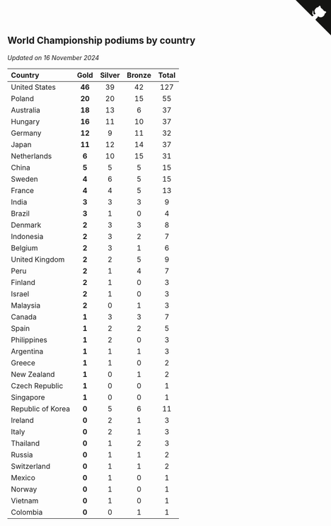 ## World Championship podiums by country

*Updated on 16 November 2024*

| Country | Gold | Silver | Bronze | Total |
| :--- | :--: | :--: | :--: | :--: |
| United States | **46** | 39 | 42 | 127 |
| Poland | **20** | 20 | 15 | 55 |
| Australia | **18** | 13 | 6 | 37 |
| Hungary | **16** | 11 | 10 | 37 |
| Germany | **12** | 9 | 11 | 32 |
| Japan | **11** | 12 | 14 | 37 |
| Netherlands | **6** | 10 | 15 | 31 |
| China | **5** | 5 | 5 | 15 |
| Sweden | **4** | 6 | 5 | 15 |
| France | **4** | 4 | 5 | 13 |
| India | **3** | 3 | 3 | 9 |
| Brazil | **3** | 1 | 0 | 4 |
| Denmark | **2** | 3 | 3 | 8 |
| Indonesia | **2** | 3 | 2 | 7 |
| Belgium | **2** | 3 | 1 | 6 |
| United Kingdom | **2** | 2 | 5 | 9 |
| Peru | **2** | 1 | 4 | 7 |
| Finland | **2** | 1 | 0 | 3 |
| Israel | **2** | 1 | 0 | 3 |
| Malaysia | **2** | 0 | 1 | 3 |
| Canada | **1** | 3 | 3 | 7 |
| Spain | **1** | 2 | 2 | 5 |
| Philippines | **1** | 2 | 0 | 3 |
| Argentina | **1** | 1 | 1 | 3 |
| Greece | **1** | 1 | 0 | 2 |
| New Zealand | **1** | 0 | 1 | 2 |
| Czech Republic | **1** | 0 | 0 | 1 |
| Singapore | **1** | 0 | 0 | 1 |
| Republic of Korea | **0** | 5 | 6 | 11 |
| Ireland | **0** | 2 | 1 | 3 |
| Italy | **0** | 2 | 1 | 3 |
| Thailand | **0** | 1 | 2 | 3 |
| Russia | **0** | 1 | 1 | 2 |
| Switzerland | **0** | 1 | 1 | 2 |
| Mexico | **0** | 1 | 0 | 1 |
| Norway | **0** | 1 | 0 | 1 |
| Vietnam | **0** | 1 | 0 | 1 |
| Colombia | **0** | 0 | 1 | 1 |


<a href="https://github.com/jonatanklosko/wca_statistics" class="github-corner" aria-label="View source on Github"><svg width="80" height="80" viewBox="0 0 250 250" style="fill:#151513; color:#fff; position: absolute; top: 0; border: 0; right: 0;" aria-hidden="true"><path d="M0,0 L115,115 L130,115 L142,142 L250,250 L250,0 Z"></path><path d="M128.3,109.0 C113.8,99.7 119.0,89.6 119.0,89.6 C122.0,82.7 120.5,78.6 120.5,78.6 C119.2,72.0 123.4,76.3 123.4,76.3 C127.3,80.9 125.5,87.3 125.5,87.3 C122.9,97.6 130.6,101.9 134.4,103.2" fill="currentColor" style="transform-origin: 130px 106px;" class="octo-arm"></path><path d="M115.0,115.0 C114.9,115.1 118.7,116.5 119.8,115.4 L133.7,101.6 C136.9,99.2 139.9,98.4 142.2,98.6 C133.8,88.0 127.5,74.4 143.8,58.0 C148.5,53.4 154.0,51.2 159.7,51.0 C160.3,49.4 163.2,43.6 171.4,40.1 C171.4,40.1 176.1,42.5 178.8,56.2 C183.1,58.6 187.2,61.8 190.9,65.4 C194.5,69.0 197.7,73.2 200.1,77.6 C213.8,80.2 216.3,84.9 216.3,84.9 C212.7,93.1 206.9,96.0 205.4,96.6 C205.1,102.4 203.0,107.8 198.3,112.5 C181.9,128.9 168.3,122.5 157.7,114.1 C157.9,116.9 156.7,120.9 152.7,124.9 L141.0,136.5 C139.8,137.7 141.6,141.9 141.8,141.8 Z" fill="currentColor" class="octo-body"></path></svg></a><style>.github-corner:hover .octo-arm{animation:octocat-wave 560ms ease-in-out}@keyframes octocat-wave{0%,100%{transform:rotate(0)}20%,60%{transform:rotate(-25deg)}40%,80%{transform:rotate(10deg)}}@media (max-width:500px){.github-corner:hover .octo-arm{animation:none}.github-corner .octo-arm{animation:octocat-wave 560ms ease-in-out}}</style>
